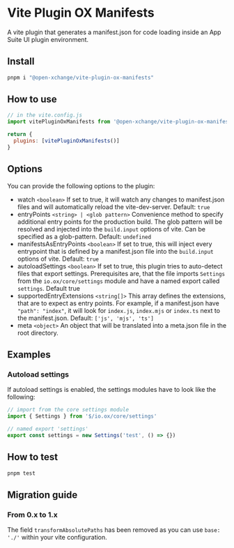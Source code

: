 # Vite Plugin OX Manifests

A vite plugin that generates a manifest.json for code loading inside an App Suite UI plugin environment.

## Install

```sh
pnpm i "@open-xchange/vite-plugin-ox-manifests"
```

## How to use

```js
// in the vite.config.js
import vitePluginOxManifests from '@open-xchange/vite-plugin-ox-manifests'

return {
  plugins: [vitePluginOxManifests()]
}
```

## Options

You can provide the following options to the plugin:

* watch `<boolean>` If set to true, it will watch any changes to manifest.json files and will automatically reload the vite-dev-server. Default: `true`
* entryPoints `<string> | <glob pattern>` Convenience method to specify additional entry points for the production build. The glob pattern will be resolved and injected into the `build.input` options of vite. Can be specified as a glob-pattern. Default: `undefined`
* manifestsAsEntryPoints `<boolean>` If set to true, this will inject every entrypoint that is defined by a manifest.json file into the `build.input` options of vite. Default: `true`
* autoloadSettings `<boolean>` If set to true, this plugin tries to auto-detect files that export settings. Prerequisites are, that the file imports `Settings` from the `io.ox/core/settings` module and have a named export called `settings`. Default true
* supportedEntryExtensions `<string[]>` This array defines the extensions, that are to expect as entry points. For example, if a manifest.json have `"path": "index"`, it will look for `index.js`, `index.mjs` or `index.ts` next to the manifest.json. Default: `['js', 'mjs', 'ts']`
* meta `<object>` An object that will be translated into a meta.json file in the root directory.

## Examples

### Autoload settings

If autoload settings is enabled, the settings modules have to look like the following:

```js
// import from the core settings module
import { Settings } from '$/io.ox/core/settings'

// named export 'settings'
export const settings = new Settings('test', () => {})
```

## How to test

```sh
pnpm test
```

## Migration guide

### From 0.x to 1.x

The field `transformAbsolutePaths` has been removed as you can use `base: './'` within your vite configuration.
